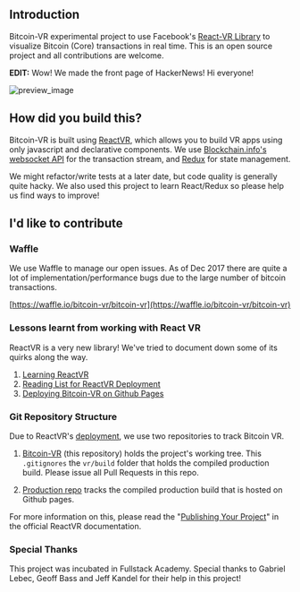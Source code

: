 ## Introduction
Bitcoin-VR experimental project to use Facebook's [React-VR Library](https://facebook.github.io/react-vr/) to visualize Bitcoin (Core) transactions in real time. This is an open source project and all contributions are welcome.

__EDIT:__ Wow! We made the front page of HackerNews! Hi everyone!

![preview_image]

[preview_image]: https://bitcoin-vr.github.io/static_assets/bitcoin-vr-og-image.jpg "Bitcoin VR Screenshot"

## How did you build this?

Bitcoin-VR is built using [ReactVR](https://facebook.github.io/react-vr/), which allows you to build VR apps using only javascript and declarative components. We use [Blockchain.info's websocket API](https://blockchain.info/api/api_websocket) for the transaction stream, and [Redux](https://redux.js.org/docs/introduction/) for state management. 

We might refactor/write tests at a later date, but code quality is generally quite hacky. We also used this project to learn React/Redux so please help us find ways to improve!

## I'd like to contribute

### Waffle
We use Waffle to manage our open issues. As of Dec 2017 there are quite a lot of implementation/performance bugs due to the large number of bitcoin transactions. 

[https://waffle.io/bitcoin-vr/bitcoin-vr](https://waffle.io/bitcoin-vr/bitcoin-vr)

### Lessons learnt from working with React VR
ReactVR is a very new library! We've tried to document down some of its quirks along the way.

1. [Learning ReactVR](https://gist.github.com/onggunhao/52e5a504fbf07e9b2f332bbead7e71e3) 
2. [Reading List for ReactVR Deployment](https://gist.github.com/onggunhao/1f6571163b4678ca56e17dc98a623c65)
3. [Deploying Bitcoin-VR on Github Pages](https://gist.github.com/onggunhao/202f57cde9fb4f2d8e56ab414043aa1c)

### Git Repository Structure

Due to ReactVR's [deployment](https://facebook.github.io/react-vr/docs/publishing.html), we use two repositories to track Bitcoin VR.

1. [Bitcoin-VR](https://github.com/bitcoin-vr/bitcoin-vr) (this repository) holds the project's working tree. This `.gitignores` the  `vr/build` folder that holds the compiled production build. Please issue all Pull Requests in this repo.

2. [Production repo](https://github.com/data-VR/blockchain-vr-build) tracks the compiled production build that is hosted on Github pages. 

For more information on this, please read the "[Publishing Your Project](https://facebook.github.io/react-vr/docs/publishing.html)" in the official ReactVR documentation.

### Special Thanks

This project was incubated in Fullstack Academy. Special thanks to Gabriel Lebec, Geoff Bass and Jeff Kandel for their help in this project!
